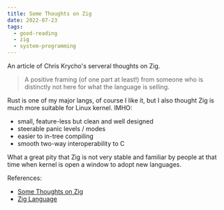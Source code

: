 ```yaml
---
title: Some Thoughts on Zig
date: 2022-07-23
tags:
  - good-reading
  - zig
  - system-programming
---
```


An article of Chris Krycho's serveral thoughts on Zig.

> A positive framing (of one part at least!) from someone who is distinctly not
> here for what the language is selling.

Rust is one of my major langs, of course I like it, but I also thought Zig is
much more suitable for Linux kernel. IMHO:

- small, feature-less but clean and well designed
- steerable panic levels / modes
- easier to in-tree compiling
- smooth two-way interoperability to C

What a great pity that Zig is not very stable and familiar by people at that
time when kernel is open a window to adopt new languages.

References:

- [Some Thoughts on Zig](https://v5.chriskrycho.com/journal/some-thoughts-on-zig/)
- [Zig Language](https://ziglang.org)
